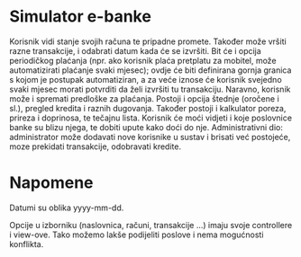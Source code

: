 # Simulator e-banke

Korisnik vidi stanje svojih računa te pripadne promete. Također može vršiti razne transakcije, i odabrati datum kada će se izvršiti. Bit će i opcija periodičkog plaćanja (npr. ako korisnik plaća pretplatu za mobitel, može automatizirati plaćanje svaki mjesec); ovdje će biti definirana gornja granica s kojom je postupak automatiziran, a za veće iznose će korisnik svejedno svaki mjesec morati potvrditi da želi izvršiti tu transakciju. Naravno, korisnik može i spremati predloške za plaćanja. Postoji i opcija štednje (oročene i sl.), pregled kredita i raznih dugovanja. Također postoji i kalkulator poreza, prireza i doprinosa, te tečajnu lista. Korisnik će moći vidjeti i koje poslovnice banke su blizu njega, te dobiti upute kako doći do nje. Administrativni dio: administrator može dodavati nove korisnike u sustav i brisati već postojeće, moze prekidati transakcije, odobravati kredite.

# Napomene

Datumi su oblika yyyy-mm-dd.

Opcije u izborniku (naslovnica, računi, transakcije ...) imaju svoje controllere i view-ove. Tako možemo lakše podijeliti poslove i nema mogućnosti konflikta.

